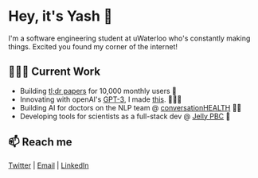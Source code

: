 # Hey, it's Yash 👋 

I'm a software engineering student at uWaterloo who's constantly making things. Excited you found my corner of the internet! 
 
## 👨🏾‍💻 Current Work
  * Building [tl;dr papers](https://tldrpapers.com) for 10,000 monthly users 👀
  * Innovating with openAI's [GPT-3](http://beta.openai.com/), I made [this](https://twitter.com/itsyashdani/status/1285695850300219392). 👨🏾‍💻 
  * Building AI for doctors on the NLP team @ [conversationHEALTH](https://www.conversationhealth.com/) 👩‍⚕️
  * Developing tools for scientists as a full-stack dev @ [Jelly PBC](https://jellypbc.com/) 🧬

 
 
## 📫 Reach me
[Twitter](https://twitter.com/itsyashdani) | [Email](mailto:yash.dani@uwaterloo.ca) | [LinkedIn](https://www.linkedin.com/in/ydani/)

<!--
**yash-dani/yash-dani** is a ✨ _special_ ✨ repository because its `README.md` (this file) appears on your GitHub profile.

Here are some ideas to get you started:


- 🌱 I’m currently learning ...
- 👯 I’m looking to collaborate on ...
- 🤔 I’m looking for help with ...
- 💬 Ask me about ...
- 📫 How to reach me: ...
- 😄 Pronouns: ...
- ⚡ Fun fact: ...
-->
